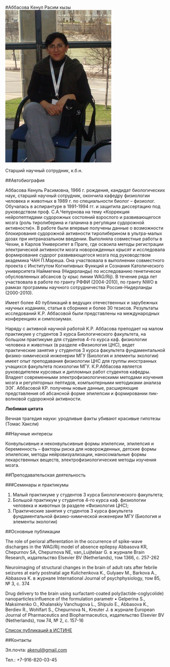 #Аббасова Кенул Расим кызы
![Аббасова Кенул Расим кызы](./abbasova.jpg "Аббасова Кенул Расим кызы")

Старший научный сотрудник, к.б.н.

##Автобиография

Аббасова Кенуль Расимовна, 1966 г. рождения, кандидат биологических наук, старший научный сотрудник, окончила кафедру физиологии человека и животных  в 1989 г. по специальности биолог – физиолог. Обучалась в аспирантуре в 1991-1994 гг. и защитила диссертацию под руководством проф. С.А.Чепурнова на тему «Коррекция нейропептидами судорожных состояний взрослого и развивающегося мозга (роль тиролиберина и галанина  в регуляции судорожной активности)». В работе были впервые  получены данные о возможности блокирования судорожной активности тиролиберином в ультра-малых дозах при интраназальном введении. Выполняла совместные работы в  Чехии, в Карлов Университет в Праге,  где освоила методы регистрации электрической активности мозга новорожденных крысят  и исследовала формирование судорог развивающегося мозга под руководством академика ЧАН П.Мареша. Она участвовала в выполнении совместного проекта  с Институтом Когнитивных Функций и Сознания Католического университета Наймегена (Нидерланды) по исследованию генетически обусловленных абсансов (у крыс линии WAG/Rij). В течение ряда лет участвовала в работе по гранту РФФИ (2004-2010), по гранту NWO в рамках программы научного сотрудничества Россия-Нидерланды (2000-2010).

Имеет более 40 публикаций в ведущих отечественных и зарубежных научных изданиях, статьи  в сборнике и более 30 тезисов. Результаты исследований К.Р. Аббасовой были представлены на международных конференциях и симпозиумах.
 
Наряду с активной научной работой К.Р. Аббасова преподает на малом практикуме у студентов 3 курса Биологического факультета, на большом практикуме для студентов 4-го курса каф. физиологии человека и животных (в разделе «Физиология ЦНС),  ведет практические занятия у студентов 3 курса факультета фундаментальной физико-химической инженерии МГУ (Биология и элементы экологии) имеет опыт преподавания физиологии ЦНС для группы иностранных учащихся факультета психологии МГУ. К.Р.Аббасова является руководителем  курсовых и дипломных работ студентов кафедры. Владеет современными электрофизиологическими методами изучения мозга и регуляторных пептидов, компьютерными методиками анализа ЭЭГ. Аббасовой КР. получены новые данные, расширяющие представления об абсансной форме эпилепсии и формировании пик-волновой судорожной активности. 


**Любимая цитата**

Вечная трагедия науки: уродливые факты убивают красивые гипотезы (Томас Хаксли)

##Научные интересы

Конвульсивные и неконвульсивные формы эпилепсии, эпилепсия и беременность – факторы риска для новорожденных, детские формы эпилепсии, методы нейровизуализации, наносомальные формы лекарственных веществ, электрофизиологические методы изучения мозга.
	 
##Преподавательская деятельность

###Семинары и практикумы

1. Малый практикуме у студентов 3 курса Биологического факультета;
2. Большой практикум у студентов 4-го курса каф. физиологии человека и животных (в разделе «Физиология ЦНС);
3. Практические занятия у студентов 3 курса факультета фундаментальной физико-химической инженерии МГУ (Биология и элементы экологии)

##Основные публикации

The role of perioral afferentation in the occurrence of spike-wave discharges in the WAG/Rij model of absence epilepsy   Abbasova KR, Chepurnov SA, Chepurnova NE, van_Luijtelaar G. 
 в журнале Brain Research, издательство Elsevier BV (Netherlands), том 1366, с. 257-262

 Neuroimaging of structural changes in the brain of adult rats after febrile seizures at early postnatal age   Kulichenkova K., Gulyaev M., Barkova A., Abbasova K.  в журнале International Journal of   psychphysiology, том 85, № 3, с. 374

Drug delivery to the brain using surfactant-coated poly(lactide-coglycolide) nanoparticles:influence of the formulation parametr •  Gelperina S., Maksimenko O., Khalanskiy Vanchugova L., Shipulo E., Abbasova K., Berdiev R., Wohlfart S., Chepurnova N., Kreuter J.  в журнале European Journal of Pharmaceutics and Biopharmaceutics, издательство Elsevier BV (Netherlands), том 74, № 2, с. 157-16


[Список публикаций в ИСТИНЕ](http://istina.msu.ru/profile/akenul/)

##Контакты

Эл.почта: akenul@gmail.com

Тел.: +7-916-820-03-45